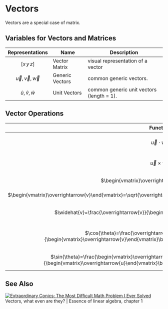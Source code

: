 # Vectors

Vectors are a special case of matrix.

## Variables for Vectors and Matrices

| Representations | Name| Description |
|:---:|---|---|
| $[x\,y\,z]$ | Vector Matrix| visual representation of a vector |
| $\overrightarrow{u},\overrightarrow{v},\overrightarrow{w}$ | Generic Vectors | common generic vectors. |
| $\widehat{u},\widehat{v},\widehat{w}$ | Unit Vectors | common generic unit  vectors (length = 1). |

## Vector Operations

|Function| Name | Description |
|:---:|---|---|
| $\overrightarrow{u}\cdot\overrightarrow{w}$ | dot product| dot product of $\overrightarrow{u}$ and $\overrightarrow{w}$. |
| $\overrightarrow{u}\times\overrightarrow{w}$ | cross product | cross product of $\overrightarrow{u}$ and $\overrightarrow{w}$. |
| $\begin{vmatrix}\overrightarrow{v}\end{vmatrix}$ |  | Length of a Vector. |
| $\begin{vmatrix}\overrightarrow{v}\end{vmatrix}=\sqrt{\overrightarrow{v}_x^2+\overrightarrow{v}_y^2+\overrightarrow{v}_z^2}$ |  | Length of a 3D Vector. |
| $\widehat{v}=\frac{\overrightarrow{v}}{\begin{vmatrix}\overrightarrow{v}\end{vmatrix}}$ |  | Normalize a vector to a unit vector. |
| $\cos{\theta}=\frac{\overrightarrow{u}\cdot\overrightarrow{w}}{\begin{vmatrix}\overrightarrow{v}\end{vmatrix}\begin{vmatrix}\overrightarrow{v}\end{vmatrix}}$ |  | cos in terms of dot product. |
| $\sin{\theta}=\frac{\begin{vmatrix}\overrightarrow{u}\times\overrightarrow{w}\end{vmatrix}}{\begin{vmatrix}\overrightarrow{u}\end{vmatrix}\begin{vmatrix}\overrightarrow{w}\end{vmatrix}}$ |  | sin in terms of cross product. |

## See Also

[![Extraordinary Conics: The Most Difficult Math Problem I Ever Solved](http://img.youtube.com/vi/fNk_zzaMoSs/0.jpg)](https://www.youtube.com/embed/fNk_zzaMoSs "Vectors, what even are they? | Essence of linear algebra, chapter 1")  
Vectors, what even are they? | Essence of linear algebra, chapter 1
